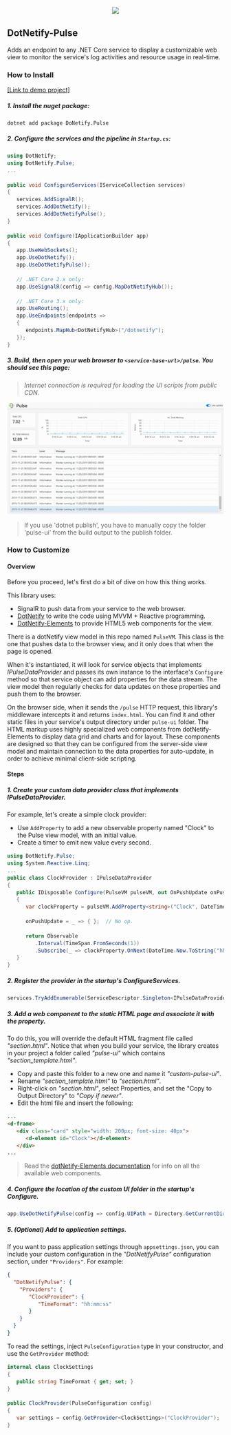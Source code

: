 <p align="center"><img width="300px" src="http://dotnetify.net/content/images/dotnetify-logo.png"></p>

## DotNetify-Pulse

Adds an endpoint to any .NET Core service to display a customizable web view to monitor the service's log activities and resource usage in real-time. 

### How to Install

[[Link to demo project]](https://github.com/dsuryd/dotNetify-Pulse/tree/master/Demo/NetCoreService)

##### 1. Install the nuget package:
```
dotnet add package DoNetify.Pulse
```

##### 2. Configure the services and the pipeline in `Startup.cs`:
```csharp
using DotNetify;
using DotNetify.Pulse;
...

public void ConfigureServices(IServiceCollection services)
{
   services.AddSignalR();
   services.AddDotNetify();
   services.AddDotNetifyPulse();
}

public void Configure(IApplicationBuilder app)
{
   app.UseWebSockets();
   app.UseDotNetify();
   app.UseDotNetifyPulse();

   // .NET Core 2.x only:
   app.UseSignalR(config => config.MapDotNetifyHub());
   
   // .NET Core 3.x only:
   app.UseRouting();
   app.UseEndpoints(endpoints =>
   {
      endpoints.MapHub<DotNetifyHub>("/dotnetify");
   });
}
```

##### 3. Build, then open your web browser to `<service-base-url>/pulse`. You should see this page:
> *Internet connection is required for loading the UI scripts from public CDN.*

<img src="https://github.com/dsuryd/dotNetify-Pulse/blob/master/Demo/pulse-demo.gif" />

> If you use 'dotnet publish', you have to manually copy the folder 'pulse-ui' from the build output to the publish folder.

### How to Customize

#### Overview 
Before you proceed, let's first do a bit of dive on how this thing works. 

This library uses:
- SignalR to push data from your service to the web browser.
- [DotNetify](https://dotnetify.net) to write the code using MVVM + Reactive programming.
- [DotNetify-Elements](https://dotnetify.net/elements) to provide HTML5 web components for the view.

There is a dotNetify view model in this repo named `PulseVM`. This class is the one that pushes data to the browser view, and it only does that when the page is opened.  

When it's instantiated, it will look for service objects that implements *IPulseDataProvider* and passes its own instance to the interface's `Configure` method so that service object can add properties for the data stream.  The view model then regularly checks for data updates on those properties and push them to the browser.

On the browser side, when it sends the `/pulse` HTTP request, this library's middleware intercepts it and returns `index.html`.  You can find it and other static files in your service's output directory under `pulse-ui` folder.  The HTML markup uses highly specialized web components from dotNetify-Elements to display data grid and charts and for layout.  These components are designed so that they can be configured from the server-side view model and maintain connection to the data properties for auto-update, in order to achieve minimal client-side scripting.

#### Steps

##### 1. Create your custom data provider class that implements _IPulseDataProvider_.

For example, let's create a simple clock provider:
- Use `AddProperty` to add a new observable property named "Clock" to the Pulse view model, with an initial value.
- Create a timer to emit new value every second.

```csharp
using DotNetify.Pulse;
using System.Reactive.Linq;
...
public class ClockProvider : IPulseDataProvider
{
   public IDisposable Configure(PulseVM pulseVM, out OnPushUpdate onPushUpdate)
   {
      var clockProperty = pulseVM.AddProperty<string>("Clock", DateTime.Now.ToString("hh:mm:ss"));

      onPushUpdate = _ => { };  // No op.

      return Observable
         .Interval(TimeSpan.FromSeconds(1))
         .Subscribe(_ => clockProperty.OnNext(DateTime.Now.ToString("hh:mm:ss")));
   }
}
```

##### 2. Register the provider in the startup's _ConfigureServices_.

```csharp
services.TryAddEnumerable(ServiceDescriptor.Singleton<IPulseDataProvider, ClockProvider>());
```

##### 3. Add a web component to the static HTML page and associate it with the property.

To do this, you will override the default HTML fragment file called _"section.html"_.  Notice that when you build your service, the library creates in your project a folder called _"pulse-ui"_ which contains _"section_template.html"_.  

- Copy and paste this folder to a new one and name it *_"custom-pulse-ui"_*.
- Rename _"section_template.html"_ to *_"section.html"_*.
- Right-click on _"section.html"_, select Properties, and set the "Copy to Output Directory" to *_"Copy if newer"_*.
- Edit the html file and insert the following:
```html
...
<d-frame>
   <div class="card" style="width: 200px; font-size: 40px">
      <d-element id="Clock"></d-element>
   </div>
...
```
> Read the [dotNetify-Elements documentation](https://dotnetify.net/elements) for info on all the available web components.

##### 4.  Configure the location of the custom UI folder in the startup's _Configure_.

```csharp
app.UseDotNetifyPulse(config => config.UIPath = Directory.GetCurrentDirectory() + "\\custom-pulse-ui");
```

##### 5. (Optional) Add to application settings.

If you want to pass application settings through `appsettings.json`, you can include your custom configuration in the _"DotNetifyPulse"_ configuration section, under `"Providers"`.  For example:
```json
{
  "DotNetifyPulse": {
    "Providers": {
       "ClockProvider": {
          "TimeFormat": "hh:mm:ss"
       }
    }
  }
}
```
To read the settings, inject `PulseConfiguration` type in your constructor, and use the `GetProvider` method:
```csharp
internal class ClockSettings
{
   public string TimeFormat { get; set; }
}

public ClockProvider(PulseConfiguration config)
{
   var settings = config.GetProvider<ClockSettings>("ClockProvider");
}
```






